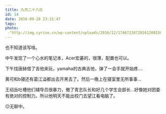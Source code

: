 ```yaml
---
title: 九月二十八日
id: 14
date: 2016-09-28 23:21:47
tags:
photo:
 -"http://img.cyrise.cn/wp-content/uploads/2016/12/17467238720161208150321061_640.jpg"
---
```


也不知道该写啥。

中午发现了一个心水的笔记本，Acer宏碁的，很薄，配置也可以。

下午找唐赫借了吉他来玩，yamaha的古典吉他，弹了一会手就开始疼....

黄可和b寝还有葛江溢都出去开黑去了。然后一晚上在寝室里无所事事...

王绍岳吐槽他们辅导员很暴力，撤了青志队长和好几个学生会部长...好像她对团委有绝对的控制力。所以他明天不能出校门去望江看电脑了。

&#x1f614;无聊中。

